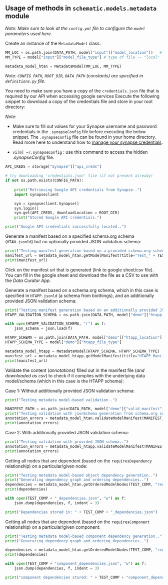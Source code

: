 ## Usage of methods in `schematic.models.metadata` module

_Note: Make sure to look at the `config.yml` file to configure the `model` parameters used here._

Create an instance of the `MetadataModel` class:
```python
MM_LOC = os.path.join(DATA_PATH, model["input"]["model_location"])   # location of HTAN data model (JSON-LD)
MM_TYPE = model["input"]["model_file_type"] # type of file -- "local"

metadata_model_htan = MetadataModel(MM_LOC, MM_TYPE)
```

_Note: `CONFIG_PATH`, `ROOT_DIR`, `DATA_PATH` (constants) are specified in `definitions.py` file._

You need to make sure you have a copy of the `credentials.json` file that is required by our API when accessing google services
Execute the following snippet to download a copy of the credentials file and store in your root directory:

_Note_: 

- Make sure to fill out values for your Synapse username and password credentials in the `.synapseConfig` file before executing the below snippet. The `.synapseConfig` file can be found in your home directory. Read more here to understand how to [manage your synapse credentials](https://python-docs.synapse.org/build/html/Credentials.html).

- `vi[m] ~/.synapseConfig` : use this command to access the hidden _.synapseConfig_ file.

```python
API_CREDS = storage["Synapse"]["api_creds"]

# try downloading 'credentials.json' file (if not present already)
if not os.path.exists(CONFIG_PATH):
    
    print("Retrieving Google API credentials from Synapse..")
    import synapseclient

    syn = synapseclient.Synapse()
    syn.login()
    syn.get(API_CREDS, downloadLocation = ROOT_DIR)
    print("Stored Google API credentials.")

print("Google API credentials successfully located..")
```

Generate a manifest based on a specified schema.org schema (`HTAN.jsonld`) but no optionally provided JSON validation schema:

```python
print("Testing manifest generation based on a provided schema.org schema..")
manifest_url = metadata_model_htan.getModelManifest(title="Test_" + TEST_COMP, rootNode=TEST_COMP, filenames=["1.txt", "2.txt", "3.txt"])
print(manifest_url)
```

Click on the manifest url that is generated (link to google sheet/csv file). You can fill in the google sheet and download the file as a CSV to use with the _Data Curator App_.

Generate a manifest based on a schema.org schema, which in this case is specified in `HTAPP.jsonld` (a schema from biothings), and an additionally provided JSON validation schema:

```python
print("Testing manifest generation based on an additionally provided JSON schema..")
HTAPP_VALIDATION_SCHEMA = os.path.join(DATA_PATH, model["demo"]["htapp_validation_file_location"])

with open(HTAPP_VALIDATION_SCHEMA, "r") as f:
    json_schema = json.load(f)

HTAPP_SCHEMA = os.path.join(DATA_PATH, model["demo"]["htapp_location"])
HTAPP_SCHEMA_TYPE = model["demo"]["htapp_file_type"]

metadata_model_htapp = MetadataModel(HTAPP_SCHEMA, HTAPP_SCHEMA_TYPE)
manifest_url = metadata_model_htapp.getModelManifest(title="HTAPP Manifest", rootNode="", jsonSchema=json_schema, filenames=["1.txt", "2.txt", "3.txt"])
print(manifest_url)
```

Validate the content (_annotations_) filled out in the manifest file (_and downloaded as csv_) to check if it complies with the underlying data model/schema (which in this case is the HTAPP schema):

Case 1: Without additionally provided JSON validation schema:

```python
print("Testing metadata model-based validation..")

MANIFEST_PATH = os.path.join(DATA_PATH, model["demo"]["valid_manifest"])
print("Testing validation with jsonSchema generation from schema.org schema..")
annotation_errors = metadata_model_htan.validateModelManifest(MANIFEST_PATH, TEST_COMP)
print(annotation_errors)
```

Case 2: With additionally provided JSON validation schema:

```python
print("Testing validation with provided JSON schema..")
annotation_errors = metadata_model_htapp.validateModelManifest(MANIFEST_PATH, TEST_COMP, json_schema)
print(annotation_errors)
```

Getting all nodes that are dependent (based on the `requiresDependency` relationship) on a particular/given node:

```python
print("Testing metadata model-based object dependency generation..")
print("Generating dependency graph and ordering dependencies..")
dependencies = metadata_model_htan.getOrderedModelNodes(TEST_COMP, "requiresDependency")
print(dependencies)

with open(TEST_COMP + "_dependencies.json", "w") as f:
    json.dump(dependencies, f, indent = 3)

print("Dependencies stored in: " + TEST_COMP + "_dependencies.json")
```

Getting all nodes that are dependent (based on the `requiresComponent` relationship) on a particular/given component:

```python
print("Testing metadata model-based component dependency generation..")
print("Generating dependency graph and ordering dependencies..")

dependencies = metadata_model_htan.getOrderedModelNodes(TEST_COMP, "requiresComponent")
print(dependencies)

with open(TEST_COMP + "component_dependencies.json", "w") as f:
    json.dump(dependencies, f, indent = 3)

print("component dependencies stored: " + TEST_COMP + "component_dependencies.json")
```